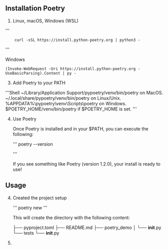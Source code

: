 

## Installation Poetry

1. Linux, macOS, Windows (WSL)
	
'''

		curl -sSL https://install.python-poetry.org | python3 -
	
 ''' 

Windows 

	(Invoke-WebRequest -Uri https://install.python-poetry.org -UseBasicParsing).Content | py -

3. Add Poetry to your PATH

'''Shell
	~/Library/Application Support/pypoetry/venv/bin/poetry on MacOS.
	~/.local/share/pypoetry/venv/bin/poetry on Linux/Unix.
	%APPDATA%\pypoetry\venv\Scripts\poetry on Windows.
	$POETRY_HOME/venv/bin/poetry if $POETRY_HOME is set.
'''

4. Use Poetry
	
	Once Poetry is installed and in your $PATH, you can execute the following:

	'''
		poetry --version

	'''

	If you see something like Poetry (version 1.2.0), your install is ready to use!


## Usage

4. Created the project setup

	'''
		poetry new <Project Name>
	'''

	This will create the <Project Name> directory with the following content:

	<Project Name>

	├── pyproject.toml
	├── README.md
	├── poetry_demo
	│   └── __init__.py
	└── tests
	    └── __init__.py


5. 
